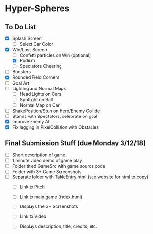 # Hyper-Spheres

## To Do List
- [X] Splash Screen
	- [ ] Select Car Color
- [X] Win/Loss Screen
	- [ ] Confetti particles on Win (optional)
	- [X] Podium
	- [ ] Spectators Cheering
- [ ] Boosters
- [X] Rounded Field Corners
- [ ] Goal Art
- [ ] Lighting and Normal Maps
	- [ ] Head Lights on Cars
	- [ ] Spotlight on Ball
	- [ ] Normal Map on Car
- [ ] ShakePosition/Stun on Hero/Enemy Collide
- [ ] Stands with Spectators, celebrate on goal
- [X] Improve Enemy AI
- [X] Fix lagging in PixelCollision with Obstacles

## Final Submission Stuff (due Monday 3/12/18)
- [ ] Short description of game
- [ ] 1 minute video demo of game play
- [ ] Folder titled GameSrc with game source code
- [ ] Folder with 3+ Game Screenshots
- [ ] Separate folder with TableEntry.html (see website for html to copy)
	- [ ] Link to Pitch
	- [ ] Link to main game (index.html)
	- [ ] Displays the 3+ Screenshots
	- [ ] Link to Video
	- [ ] Displays description, title, credits, etc.


